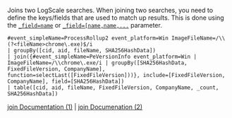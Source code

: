Joins two LogScale searches. When joining two searches, you need to define the keys/fields that are used to match up results. This is done using the [`_field=name`](https://library.humio.com/data-analysis/functions-join.html#query-function-join-join-field "parameter to join():  Specifies which field in the event (log line) must match the given column value.  (click for more information)") or [`_field=[name,name,...`](https://library.humio.com/data-analysis/functions-join.html#query-function-join-join-field "parameter to join():  Specifies which field in the event (log line) must match the given column value.  (click for more information)") parameter.

```
#event_simpleName=ProcessRollup2 event_platform=Win ImageFileName=/\\(?<fileName>chrome\.exe)$/i
| groupBy([cid, aid, fileName, SHA256HashData])
| join({#event_simpleName=PeVersionInfo event_platform=Win | ImageFileName=/\\chrome\.exe/i | groupBy([SHA256HashData, FixedFileVersion, CompanyName], function=selectLast([FixedFileVersion]))}, include=[FixedFileVersion, CompanyName], field=[SHA256HashData])
| table([cid, aid, fileName, FixedFileVersion, CompanyName, _count, SHA256HashData])
```

[join Documentation (1)](https://library.humio.com/data-analysis/functions-join.html) | [join Documenation (2)](https://library.humio.com/data-analysis/syntax-joins.html)

